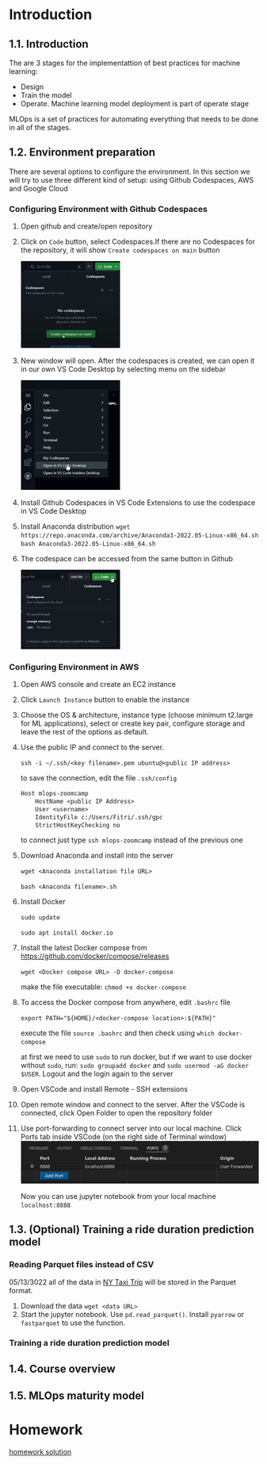 # Introduction
## 1.1. Introduction

The are 3 stages for the implementattion of best practices for machine learning:
- Design
- Train the model
- Operate. Machine learning model deployment is part of operate stage

MLOps is a set of practices for automating everything that needs to be done in all of the stages.

## 1.2. Environment preparation

There are several options to configure the environment. In this section we will try to use three different kind of setup: using Github Codespaces, AWS and Google Cloud


### Configuring Environment with Github Codespaces

1. Open github and create/open repository
2. Click on `Code` button, select Codespaces.If there are no Codespaces for the repository, it will show `Create codespaces on main` button

    <img src="assets/create-codespace.png" width="200">

3. New window will open. After the codespaces is created, we can open it in our own VS Code Desktop by selecting menu on the sidebar

    <img src="assets/open-vscode-desktop.png" width="200">

4. Install Github Codespaces in VS Code Extensions to use the codespace in VS Code Desktop
5. Install Anaconda distribution
`wget https://repo.anaconda.com/archive/Anaconda3-2022.05-Linux-x86_64.sh`
`bash Anaconda3-2022.05-Linux-x86_64.sh`
6. The codespace can be accessed from the same button in Github

    <img src="assets/codespace.png" width="200">

### Configuring Environment in AWS

1. Open AWS console and create an EC2 instance
2. Click `Launch Instance` button to enable the instance
3. Choose the OS & architecture, instance type (choose minimum t2.large for ML applications), select or create key pair, configure storage and leave the rest of the options as default.
4. Use the public IP and connect to the server. 

    `ssh -i ~/.ssh/<key filename>.pem ubuntu@<public IP address>`
    
    to save the connection, edit the file `.ssh/config`
    ```
    Host mlops-zoomcamp
        HostName <public IP Address>
        User <username>
        IdentityFile c:/Users/Fitri/.ssh/gpc
        StrictHostKeyChecking no
    ```

    to connect just type `ssh mlops-zoomcamp` instead of the previous one
5. Download Anaconda and install into the server

    `wget <Anaconda installation file URL>`
    
    `bash <Anaconda filename>.sh`
6. Install Docker

    `sudo update`

    `sudo apt install docker.io`
7. Install the latest Docker compose from https://github.com/docker/compose/releases

    `wget <Docker compose URL> -O docker-compose`

    make the file executable: `chmod +x docker-compose`
8. To access the Docker compose from anywhere, edit `.bashrc` file

    `export PATH="${HOME}/<docker-compose location>:${PATH}"`

    execute the file  `source .bashrc` and then
    check using `which docker-compose`

    at first we need to use `sudo` to run docker, but if we want to use docker without `sudo`, run: 
    `sudo groupadd docker` and `sudo usermod -aG docker $USER`.
     Logout and the login again to the server

9. Open VSCode and install Remote - SSH extensions
10. Open remote window and connect to the server. After the VSCode is connected, click Open Folder to open the repository folder
11. Use port-forwarding to connect server into our local machine. Click Ports tab inside VSCode (on the right side of Terminal window)
    ![port-forwarding](assets/port-forwarding.png)

    Now you can use jupyter notebook from your local machine `localhost:8888`


## 1.3. (Optional) Training a ride duration prediction model

### Reading Parquet files instead of CSV
05/13/3022 all of the data in [NY Taxi Trip](https://www.nyc.gov/site/tlc/about/tlc-trip-record-data.page) will be stored in the Parquet format.
1. Download the data `wget <data URL>`
2. Start the jupyter notebook. Use  `pd.read_parquet()`. Install `pyarrow` or `fastparquet` to use the function.

### Training a ride duration prediction model

## 1.4. Course overview

## 1.5. MLOps maturity model
# Homework
[homework solution](homework.ipynb)
